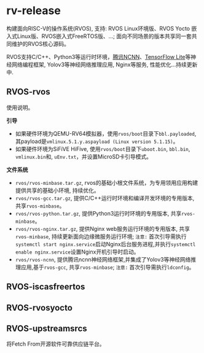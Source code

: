# rv-release

构建面向RISC-V的操作系统(RVOS), 支持: RVOS Linux环境版、RVOS Yocto 嵌入式Linux版、RVOS嵌入式FreeRTOS版、...; 面向不同场景的版本共享同一套共同维护的RVOS核心源码。

RVOS支持C/C++、Python3等运行时环境，[腾讯NCNN](https://github.com/Tencent/ncnn)、[TensorFlow Lite](https://github.com/tensorflow/tensorflow)等神经网络编程框架, Yolov3等神经网络推理应用, Nginx等服务, 性能优化...持续更新中.

## RVOS-rvos

使用说明。

**引导**
  - 如果硬件环境为QEMU-RV64模拟器，使用`rvos/boot`目录下`bbl.payloaded`, 其payload是`vmlinux.5.1.y.aspayload (Linux version 5.1.15)`。
  - 如果硬件环境为SiFiVE HiFive, 使用`rvos/boot`目录下`uboot.bin`, `bbl.bin`, `vmlinux.bin`和, `uEnv.txt`，并设置MicroSD卡引导模式。

**文件系统**
  - `rvos/rvos-minbase.tar.gz`, rvos的基础小根文件系统，为专用领用应用构建提供共享的基础小环境, 持续优化。
  - `rvos/rvos-gcc.tar.gz`, 提供C/C++运行时环境和编译开发环境的专用版本, 共享`rvos-minbase`。
  - `rvos/rvos-python.tar.gz`, 提供Python3运行时环境的专用版本, 共享`rvos-minbase`。
  - `rvos/rvos-nginx.tar.gz`, 提供Nginx web服务运行环境的专用版本, 共享`rvos-minbase`, 持续更新面向边缘微服务运行环境; `注意:` 首次引导需执行`systemctl start nginx.service`启动Nginx后台服务进程,并执行`systemctl enable nginx.service`设置Nginx开机引导时启动。
  - `rvos/rvos-ncnn`, 提供腾讯ncnn神经网络框架,并集成了Yolov3等神经网络推理应用,基于`rvos-gcc`, 共享`rvos-minbase`; `注意:` 首次引导需执行`ldconfig`。

## RVOS-iscasfreertos

## RVOS-rvosyocto

## RVOS-upstreamsrcs

将Fetch From开源软件可靠供应链平台。
